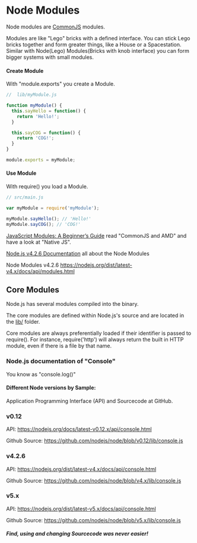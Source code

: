 # Node Modules

Node modules are [CommonJS](http://www.commonjs.org/) modules.

Modules are like "Lego" bricks with a defined interface.
You can stick Lego bricks together and form greater things, like a House or a Spacestation.
Similar with Node(Lego) Modules(Bricks with knob interface) you can form bigger systems with small modules.

#### Create Module
With "module.exports" you create a Module.
```javascript
//  lib/myModule.js

function myModule() {
  this.sayHello = function() {
    return 'Hello!';
  }

  this.sayCOG = function() {
    return 'COG!';
  }
}

module.exports = myModule;
```


#### Use Module
With require() you load a Module.
```javascript
// src/main.js

var myModule = require('myModule');

myModule.sayHello(); // 'Hello!'
myModule.sayCOG(); // 'COG!'
```


[JavaScript Modules: A Beginner’s Guide](https://medium.freecodecamp.com/javascript-modules-a-beginner-s-guide-783f7d7a5fcc#.fb8nzyo9w)
read "CommonJS and AMD" and have a look at "Native JS".

[Node.js v4.2.6 Documentation](https://nodejs.org/dist/latest-v4.x/docs/api/) all about the Node Modules


Node Modules v4.2.6
https://nodejs.org/dist/latest-v4.x/docs/api/modules.html

## Core Modules
Node.js has several modules compiled into the binary.

The core modules are defined within Node.js's source and are located in the [lib/](https://github.com/nodejs/node/tree/v5.x/lib) folder.

Core modules are always preferentially loaded if their identifier is passed to require(). For instance, require('http') 
will always return the built in HTTP module, even if there is a file by that name.



### Node.js documentation of "Console"

You know as "console.log()"

#### Different Node versions by Sample:

Application Programming Interface (API) and Sourcecode at GitHub.

### v0.12
API: https://nodejs.org/docs/latest-v0.12.x/api/console.html

Github Source: https://github.com/nodejs/node/blob/v0.12/lib/console.js

### v4.2.6

API: https://nodejs.org/dist/latest-v4.x/docs/api/console.html

Github Source: https://github.com/nodejs/node/blob/v4.x/lib/console.js

### v5.x

API: https://nodejs.org/dist/latest-v5.x/docs/api/console.html

Github Source: https://github.com/nodejs/node/blob/v5.x/lib/console.js


##### Find, using and changing Sourcecode was never easier!